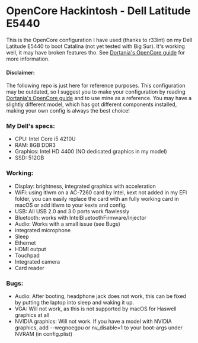 # OpenCore Hackintosh - Dell Latitude E5440
This is the OpenCore configuration I have used (thanks to r33int) on my Dell Latitude E5440 to boot Catalina (not yet tested with Big Sur). It's working well, it may have broken features tho. See 
[Dortania's OpenCore guide](https://dortania.github.io/OpenCore-Install-Guide/config-laptop.plist/haswell.html#deviceproperties) for more information. 

#### Disclaimer:
The following repo is just here for reference purposes. This configuration may be outdated, so I suggest you to make your configuration by reading [Dortania's OpenCore guide](https://dortania.github.io/OpenCore-Install-Guide/config-laptop.plist/haswell.html#deviceproperties) and to use mine as a reference. You may have a slightly different model, which has got different components installed, making your own config is always the best choice!

### My Dell's specs:
* CPU: Intel Core i5 4210U
* RAM: 8GB DDR3
* Graphics: Intel HD 4400 (NO dedicated graphics in my model)
* SSD: 512GB

### Working:

* Display: brightness, integrated graphics with acceleration
* WiFi: using itlwm on a AC-7260 card by Intel, kext not added in my EFI folder, you can easily replace the card with an fully working card in macOS or add itlwm to your kexts and config.
* USB: All USB 2.0 and 3.0 ports work flawlessly
* Bluetooth: works with IntelBluetoothFirmware/Injector
* Audio: Works with a small issue (see Bugs)
* integrated microphone
* Sleep
* Ethernet
* HDMI output
* Touchpad
* Integrated camera
* Card reader

### Bugs:

* Audio: After booting, headphone jack does not work, this can be fixed by putting the laptop into sleep and waking it up.
* VGA: Will not work, as this is not supported by macOS for Haswell graphics at all
* NVIDIA graphics: Will not work. If you have a model with NVIDIA graphics, add --wegnoegpu or nv_disable=1 to your boot-args under NVRAM (in config.plist)


